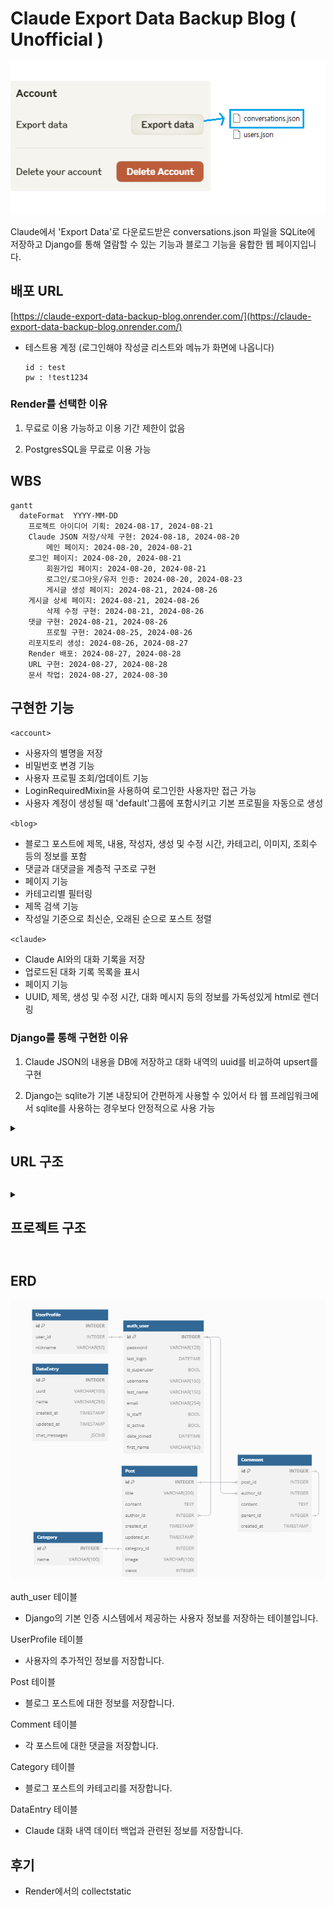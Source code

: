 # Claude Export Data Backup Blog ( Unofficial )

![json](./blog_project/media/export_data5.png)

Claude에서 'Export Data'로 다운로드받은 conversations.json 파일을 SQLite에 저장하고 Django를 통해 열람할 수 있는 기능과 블로그 기능을 융합한 웹 페이지입니다.



## 배포 URL
[https://claude-export-data-backup-blog.onrender.com/](https://claude-export-data-backup-blog.onrender.com/)

- 테스트용 계정 (로그인해야 작성글 리스트와 메뉴가 화면에 나옵니다)
  ```
  id : test
  pw : !test1234
  ```
  
### Render를 선택한 이유

 1. 무료로 이용 가능하고 이용 기간 제한이 없음

 2. PostgresSQL을 무료로 이용 가능


## WBS
```mermaid
gantt
  dateFormat  YYYY-MM-DD
	프로젝트 아이디어 기획: 2024-08-17, 2024-08-21
	Claude JSON 저장/삭제 구현: 2024-08-18, 2024-08-20		
    	메인 페이지: 2024-08-20, 2024-08-21
	로그인 페이지: 2024-08-20, 2024-08-21
    	회원가입 페이지: 2024-08-20, 2024-08-21
    	로그인/로그아웃/유저 인증: 2024-08-20, 2024-08-23
    	게시글 생성 페이지: 2024-08-21, 2024-08-26
   	게시글 상세 페이지: 2024-08-21, 2024-08-26
    	삭제 수정 구현: 2024-08-21, 2024-08-26
	댓글 구현: 2024-08-21, 2024-08-26
    	프로필 구현: 2024-08-25, 2024-08-26
	리포지토리 생성: 2024-08-26, 2024-08-27
	Render 배포: 2024-08-27, 2024-08-28
	URL 구현: 2024-08-27, 2024-08-28
	문서 작업: 2024-08-27, 2024-08-30
```

## 구현한 기능

`<account>`

- 사용자의 별명을 저장
- 비밀번호 변경 기능
- 사용자 프로필 조회/업데이트 기능
- LoginRequiredMixin을 사용하여 로그인한 사용자만 접근 가능
- 사용자 계정이 생성될 때 'default'그룹에 포함시키고 기본 프로필을 자동으로 생성

`<blog>`

- 블로그 포스트에 제목, 내용, 작성자, 생성 및 수정 시간, 카테고리, 이미지, 조회수 등의 정보를 포함
- 댓글과 대댓글을 계층적 구조로 구현
- 페이지 기능
- 카테고리별 필터링
- 제목 검색 기능
- 작성일 기준으로 최신순, 오래된 순으로 포스트 정렬

`<claude>`

- Claude AI와의 대화 기록을 저장
- 업로드된 대화 기록 목록을 표시
- 페이지 기능
- UUID, 제목, 생성 및 수정 시간, 대화 메시지 등의 정보를 가독성있게 html로 렌더링

### Django를 통해 구현한 이유

1. Claude JSON의 내용을 DB에 저장하고 대화 내역의 uuid를 비교하여 upsert를 구현

2. Django는 sqlite가 기본 내장되어 간편하게 사용할 수 있어서 타 웹 프레임워크에서 sqlite를 사용하는 경우보다 안정적으로 사용 가능


<details>
<summary><h2> URL 구조 <h2></summary>

- blog

| blog | URL pattern               | Name                 | 기능              |
|------|---------------------------|----------------------|-------------------|
|      | ' '                       | home                 | 메인 페이지        |
|      | blog/                     | post_list            | 게시글 목록        | 
|      | blog/write/               | write_post           | 게시글 작성        | 
|      | blog/<int:pk>/            | post_detail          | 게시글 디테일 페이지  |  
|      | blog/search/<str:tag>/    | search_posts         | 게시글 검색        | 
|      | blog/edit/<int:pk>/       | edit_post            | 게시글 수정        | 
|      | blog/delete/<int:pk>/     | delete_post          | 게시글 삭제        | 
|      | comment/<int:pk>/update/  | comment_update       | 댓글 수정          |
|      | comment/<int:pk>/delete/  | comment_delete       | 댓글 삭제          |

- claude

| claude | URL pattern      | Name        | 기능                            |
|--------|------------------|-------------|---------------------------------|
|        | ' '              | home        | claude 페이지 인덱스             |
|        | upload/          | upload_json | conversations.json 업로드        |
|        | list/            | list_entries| claude 대화 목록                 |  
|        | detail/<int:pk>/ | detail_entry| claude 대화 목록 상세 페이지      | 
|        | delete-all/      | delete_all  | 저장된 claude 대화 목록 전체 삭제 |

- account

| account | URL pattern           | Name                 | 기능            |
|---------|-----------------------|----------------------|----------------|
|         | register/             | register             | 회원 가입         |
|         | login/                | login                | 로그인           | 
|         | password_change/      | password_change      | 비밀번호 변경      | 
|         | password_change/done/ | password_change_done | 비밀번호 변경 완료  | 
|         | profile/              | profile              | 프로필 페이지      | 
|         | profile/update/       | profile_update       | 프로필 수정       |

</details>


<details>
<summary><h2> 프로젝트 구조 <h2></summary>
  <pre>
📦blog_project
 ┣ 📂account
 ┃ ┣ 📂templates
 ┃ ┃ ┗ 📂account
 ┃ ┃ ┃ ┣ 📜join.html
 ┃ ┃ ┃ ┣ 📜login.html
 ┃ ┃ ┃ ┣ 📜password_change_done.html
 ┃ ┃ ┃ ┣ 📜password_change.html
 ┃ ┃ ┃ ┣ 📜profile_update.html
 ┃ ┃ ┃ ┗ 📜profile.html
 ┃ ┣ 📜admin.py
 ┃ ┣ 📜apps.py
 ┃ ┣ 📜forms.py
 ┃ ┣ 📜models.py
 ┃ ┣ 📜tests.py
 ┃ ┣ 📜urls.py
 ┃ ┣ 📜views.py
 ┃ ┗ 📜__init__.py
 ┣ 📂blog
 ┃ ┣ 📂static
 ┃ ┃ ┗ 📂css
 ┃ ┃ ┃ ┣ 📜styles.css
 ┃ ┣ 📂templates
 ┃ ┃ ┗ 📂blog
 ┃ ┃ ┃ ┣ 📜base.html
 ┃ ┃ ┃ ┣ 📜comment_confirm_delete.html
 ┃ ┃ ┃ ┣ 📜comment_update.html
 ┃ ┃ ┃ ┣ 📜comments.html
 ┃ ┃ ┃ ┣ 📜detail.html
 ┃ ┃ ┃ ┣ 📜edit.html
 ┃ ┃ ┃ ┣ 📜index.html
 ┃ ┃ ┃ ┗ 📜list.html
 ┃ ┃ ┃ ┗ 📜write.html
 ┃ ┣ 📜admin.py
 ┃ ┣ 📜apps.py
 ┃ ┣ 📜forms.py
 ┃ ┣ 📜models.py
 ┃ ┣ 📜tests.py
 ┃ ┣ 📜urls.py
 ┃ ┣ 📜views.py
 ┃ ┗ 📜__init__.py
 ┣ 📂claude
 ┃ ┣ 📂templates
 ┃ ┃ ┗ 📂claude
 ┃ ┃ ┃ ┣ 📜detail_entry.html
 ┃ ┃ ┃ ┣ 📜home.html
 ┃ ┃ ┃ ┣ 📜list_entries.html
 ┃ ┃ ┃ ┣ 📜uploade_json.html
 ┃ ┣ 📜admin.py
 ┃ ┣ 📜apps.py
 ┃ ┣ 📜forms.py
 ┃ ┣ 📜models.py
 ┃ ┣ 📜tests.py
 ┃ ┣ 📜urls.py
 ┃ ┣ 📜views.py
 ┃ ┗ 📜__init__.py
 ┣ 📂config
 ┃ ┣ 📂settings
 ┃ ┃ ┃ ┣ 📜base.py
 ┃ ┃ ┃ ┣ 📜development.py
 ┃ ┃ ┃ ┣ 📜production.py
 ┃ ┣ 📜asgi.py
 ┃ ┣ 📜urls.py
 ┃ ┣ 📜wsgi.py
 ┃ ┗ 📜__init__.py
 ┣ 📂media
 ┣ 📜db.sqlite3
 ┣ 📜manage.py
 ┗ 📜requirements.txt
  </pre>
</details>

## ERD

![ERD](./blog_project/media/ERD2.png)

auth_user 테이블

- Django의 기본 인증 시스템에서 제공하는 사용자 정보를 저장하는 테이블입니다.

UserProfile 테이블

- 사용자의 추가적인 정보를 저장합니다.

Post 테이블

- 블로그 포스트에 대한 정보를 저장합니다.

Comment 테이블

- 각 포스트에 대한 댓글을 저장합니다.

Category 테이블

- 블로그 포스트의 카테고리를 저장합니다.

DataEntry 테이블

- Claude 대화 내역 데이터 백업과 관련된 정보를 저장합니다.


## 후기

- Render에서의 collectstatic 


